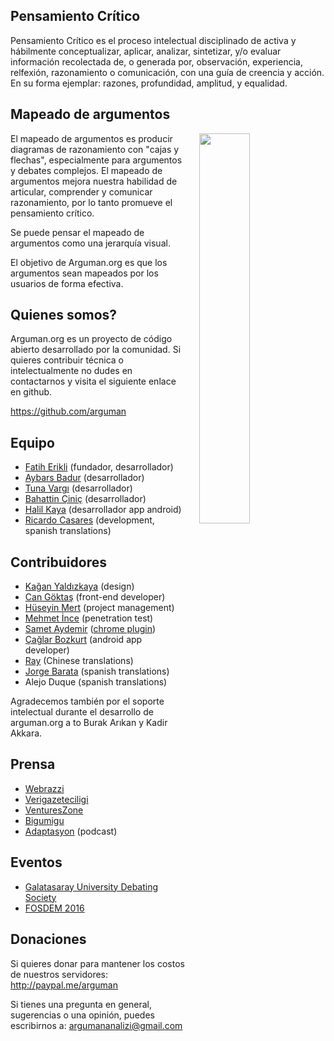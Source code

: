 ## Pensamiento Crítico

Pensamiento Crítico es el proceso intelectual disciplinado de activa y hábilmente conceptualizar, aplicar, analizar, sintetizar, y/o evaluar información recolectada de, o generada por, observación, experiencia, relfexión, razonamiento o comunicación, con una guía de creencia y acción. En su forma ejemplar: razones, profundidad, amplitud, y equalidad.

## Mapeado de argumentos

<img style="width: 40%; margin-left: 4%;" align="right" src="https://upload.wikimedia.org/wikipedia/commons/thumb/9/99/Whatley.png/800px-Whatley.png">

El mapeado de argumentos es producir diagramas de razonamiento con "cajas y flechas", especialmente para argumentos y debates complejos. El mapeado de argumentos mejora nuestra habilidad de articular, comprender y comunicar razonamiento, por lo tanto promueve el pensamiento crítico.

Se puede pensar el mapeado de argumentos como una jerarquía visual.

El objetivo de Arguman.org es que los argumentos sean mapeados por los usuarios de forma efectiva.

## Quienes somos?

Arguman.org es un proyecto de código abierto desarrollado por la comunidad. Si quieres contribuir técnica o intelectualmente no dudes en contactarnos y visita el siguiente enlace en github.

<https://github.com/arguman>

## Equipo
- [Fatih Erikli](http://fatiherikli.com) (fundador, desarrollador)
- [Aybars Badur](https://twitter.com/aybarsbadur) (desarrollador)
- [Tuna Vargı](http://tunavargi.com/) (desarrollador)
- [Bahattin Çiniç](http://bahattincinic.com/) (desarrollador)
- [Halil Kaya](http://halilkaya.net) (desarrollador app android)
- [Ricardo Casares](http://analogic.al) (development, spanish translations)

## Contribuidores
- [Kağan Yaldızkaya](https://dribbble.com/kagan) (design)
- [Can Göktaş](https://twitter.com/cangokt) (front-end developer)
- [Hüseyin Mert](https://twitter.com/hmert) (project management)
- [Mehmet İnce](https://twitter.com/mdisec) (penetration test)
- [Samet Aydemir](https://twitter.com/samet_aydemir) ([chrome plugin](https://chrome.google.com/webstore/detail/arguman/infgfejecdecnalkcjfemcibiponjban/related?hl=tr))
- [Çağlar Bozkurt](http://caglarbozkurt.com) (android app developer)
- [Ray](https://github.com/tvvocold) (Chinese translations)
- [Jorge Barata](jorge.barata.gonzalez@gmail.com) (spanish translations)
- Alejo Duque (spanish translations)

Agradecemos también por el soporte intelectual durante el desarrollo de arguman.org a to Burak Arıkan y Kadir Akkara.

## Prensa

- [Webrazzi](http://webrazzi.com/2014/10/31/arguman-org-platform/)
- [Verigazeteciligi](http://www.verigazeteciligi.com/arguman-org-arguman-analiz-ve-haritalama-platformu/)
- [VenturesZone](http://ventureszone.com/girisimler/turk-girisimler/arguman-org-arguman-analiz-ve-haritalama-platformu/)
- [Bigumigu](http://bigumigu.com/haber/bir-argumaniniz-mi-var-gecerliligini-tartisalim)
- [Adaptasyon](http://adaptasyon.tumblr.com/post/105016798063/adaptasyon-4-d%C3%B6nem-2-b%C3%B6l%C3%BCm-argumanorg) (podcast)

## Eventos
- [Galatasaray University Debating Society](http://arguman.org/blog/galatasaray-universitesi-munazara-egitimi-gunlerindeydik/)
- [FOSDEM 2016](https://archive.fosdem.org/2016/schedule/event/arguman/)

## Donaciones
Si quieres donar para mantener los costos de nuestros servidores: <br>
<http://paypal.me/arguman>

Si tienes una pregunta en general, sugerencias o una opinión, puedes escribirnos a: [argumananalizi@gmail.com](mailto:argumananalizi@gmail.com) 
